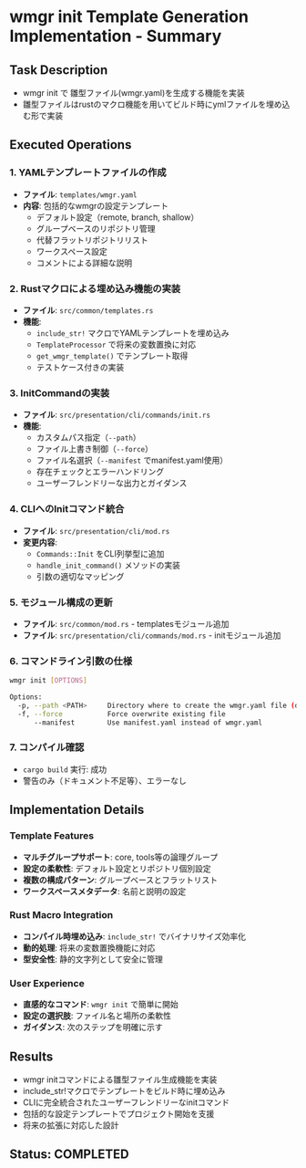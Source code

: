 # wmgr init Template Generation Implementation - Summary

## Task Description
- wmgr init で 雛型ファイル(wmgr.yaml)を生成する機能を実装
- 雛型ファイルはrustのマクロ機能を用いてビルド時にymlファイルを埋め込む形で実装

## Executed Operations

### 1. YAMLテンプレートファイルの作成
- **ファイル**: `templates/wmgr.yaml`
- **内容**: 包括的なwmgrの設定テンプレート
  - デフォルト設定（remote, branch, shallow）
  - グループベースのリポジトリ管理
  - 代替フラットリポジトリリスト
  - ワークスペース設定
  - コメントによる詳細な説明

### 2. Rustマクロによる埋め込み機能の実装
- **ファイル**: `src/common/templates.rs`
- **機能**:
  - `include_str!` マクロでYAMLテンプレートを埋め込み
  - `TemplateProcessor` で将来の変数置換に対応
  - `get_wmgr_template()` でテンプレート取得
  - テストケース付きの実装

### 3. InitCommandの実装
- **ファイル**: `src/presentation/cli/commands/init.rs`
- **機能**:
  - カスタムパス指定（`--path`）
  - ファイル上書き制御（`--force`）
  - ファイル名選択（`--manifest` でmanifest.yaml使用）
  - 存在チェックとエラーハンドリング
  - ユーザーフレンドリーな出力とガイダンス

### 4. CLIへのInitコマンド統合
- **ファイル**: `src/presentation/cli/mod.rs`
- **変更内容**:
  - `Commands::Init` をCLI列挙型に追加
  - `handle_init_command()` メソッドの実装
  - 引数の適切なマッピング

### 5. モジュール構成の更新
- **ファイル**: `src/common/mod.rs` - templatesモジュール追加
- **ファイル**: `src/presentation/cli/commands/mod.rs` - initモジュール追加

### 6. コマンドライン引数の仕様
```bash
wmgr init [OPTIONS]

Options:
  -p, --path <PATH>     Directory where to create the wmgr.yaml file (defaults to current directory)
  -f, --force           Force overwrite existing file
      --manifest        Use manifest.yaml instead of wmgr.yaml
```

### 7. コンパイル確認
- `cargo build` 実行: 成功
- 警告のみ（ドキュメント不足等）、エラーなし

## Implementation Details

### Template Features
- **マルチグループサポート**: core, tools等の論理グループ
- **設定の柔軟性**: デフォルト設定とリポジトリ個別設定
- **複数の構成パターン**: グループベースとフラットリスト
- **ワークスペースメタデータ**: 名前と説明の設定

### Rust Macro Integration
- **コンパイル時埋め込み**: `include_str!` でバイナリサイズ効率化
- **動的処理**: 将来の変数置換機能に対応
- **型安全性**: 静的文字列として安全に管理

### User Experience
- **直感的なコマンド**: `wmgr init` で簡単に開始
- **設定の選択肢**: ファイル名と場所の柔軟性
- **ガイダンス**: 次のステップを明確に示す

## Results
- wmgr initコマンドによる雛型ファイル生成機能を実装
- include_str!マクロでテンプレートをビルド時に埋め込み
- CLIに完全統合されたユーザーフレンドリーなinitコマンド
- 包括的な設定テンプレートでプロジェクト開始を支援
- 将来の拡張に対応した設計

## Status: COMPLETED